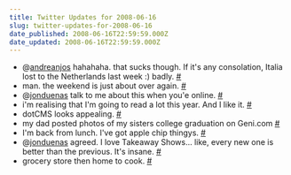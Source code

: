```yaml
---
title: Twitter Updates for 2008-06-16
slug: twitter-updates-for-2008-06-16
date_published: 2008-06-16T22:59:59.000Z
date_updated: 2008-06-16T22:59:59.000Z
---
```


- @[andreanjos](http://twitter.com/andreanjos) hahahaha. that sucks though. If it's any consolation, Italia lost to the Netherlands last week :) badly. [#](http://twitter.com/joelgoodman/statuses/835655777)
- man. the weekend is just about over again. [#](http://twitter.com/joelgoodman/statuses/835655896)
- @[jonduenas](http://twitter.com/jonduenas) talk to me about this when you'e online. [#](http://twitter.com/joelgoodman/statuses/835947257)
- i'm realising that I'm going to read a lot this year. And I like it. [#](http://twitter.com/joelgoodman/statuses/835974560)
- dotCMS looks appealing. [#](http://twitter.com/joelgoodman/statuses/836068183)
- my dad posted photos of my sisters college graduation on Geni.com [#](http://twitter.com/joelgoodman/statuses/836096621)
- I'm back from lunch. I've got apple chip thingys. [#](http://twitter.com/joelgoodman/statuses/836177511)
- @[jonduenas](http://twitter.com/jonduenas) agreed. I love Takeaway Shows... like, every new one is better than the previous. It's insane. [#](http://twitter.com/joelgoodman/statuses/836277013)
- grocery store then home to cook. [#](http://twitter.com/joelgoodman/statuses/836318947)

